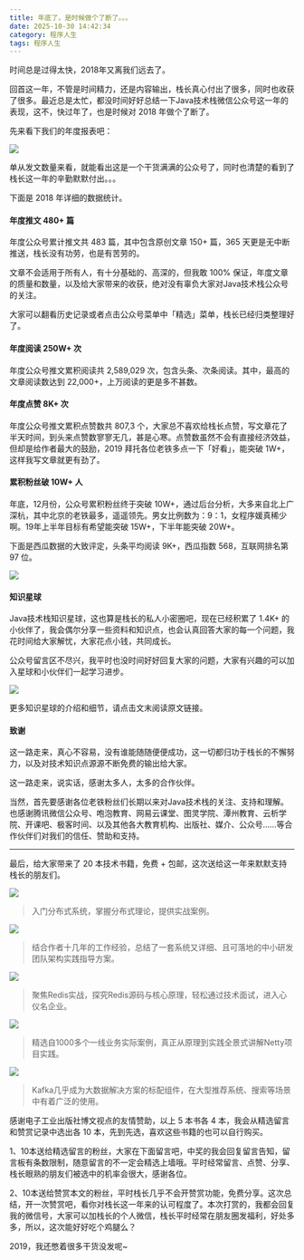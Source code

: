 ```yaml
---
title: 年底了，是时候做个了断了。。。
date: 2025-10-30 14:42:34
category: 程序人生
tags: 程序人生
---
```


时间总是过得太快，2018年又离我们远去了。

回首这一年，不管是时间精力，还是内容输出，栈长真心付出了很多，同时也收获了很多。最近总是太忙，都没时间好好总结一下Java技术栈微信公众号这一年的表现，这不，快过年了，也是时候对 2018 年做个了断了。

先来看下我们的年度报表吧：

![](http://img.javastack.cn/%E5%BE%AE%E4%BF%A1%E5%9B%BE%E7%89%87_20190118091842.jpg)

单从发文数量来看，就能看出这是一个干货满满的公众号了，同时也清楚的看到了栈长这一年的辛勤默默付出。。。

下面是 2018 年详细的数据统计。

#### 年度推文 480+ 篇

年度公众号累计推文共 483 篇，其中包含原创文章 150+ 篇，365 天更是无中断推送，栈长没有功劳，也是有苦劳的。

文章不会适用于所有人，有十分基础的、高深的，但我敢 100% 保证，年度文章的质量和数量，以及给大家带来的收获，绝对没有辜负大家对Java技术栈公众号的关注。

大家可以翻看历史记录或者点击公众号菜单中「精选」菜单，栈长已经归类整理好了。

#### 年度阅读 250W+ 次

年度公众号推文累积阅读共 2,589,029 次，包含头条、次条阅读。其中，最高的文章阅读数达到 22,000+，上万阅读的更是多不甚数。

#### 年度点赞 8K+ 次

年度公众号推文累积点赞数共 807,3 个，大家总不喜欢给栈长点赞，写文章花了半天时间，到头来点赞数寥寥无几，甚是心寒。点赞数虽然不会有直接经济效益，但却是给作者最大的鼓励，2019 拜托各位老铁多点一下「好看」，能突破 1W+，这样我写文章就更有劲了。

#### 累积粉丝破 10W+ 人

年底，12月份，公众号累积粉丝终于突破 10W+，通过后台分析，大多来自北上广深杭，其中北京的老铁最多，遥遥领先。男女比例数为：9：1，女程序媛真稀少啊。19年上半年目标有希望能突破 15W+，下半年能突破 20W+。

下面是西瓜数据的大致评定，头条平均阅读 9K+，西瓜指数 568，互联网排名第 97 位。

![](http://img.javastack.cn/%E5%BE%AE%E4%BF%A1%E5%9B%BE%E7%89%87_20190118172947.png)

#### 知识星球

Java技术栈知识星球，这也算是栈长的私人小密圈吧，现在已经积累了 1.4K+ 的小伙伴了，我会偶尔分享一些资料和知识点，也会认真回答大家的每一个问题，我花时间给大家解忧，大家花点小钱，共同成长。

公众号留言区不尽兴，我平时也没时间好好回复大家的问题，大家有兴趣的可以加入星球和小伙伴们一起学习进步。

![](http://img.javastack.cn/%E5%BE%AE%E4%BF%A1%E5%9B%BE%E7%89%87_20190118180308.jpg)

更多知识星球的介绍和细节，请点击文末阅读原文链接。

#### 致谢

这一路走来，真心不容易，没有谁能随随便便成功，这一切都归功于栈长的不懈努力，以及对技术知识点源源不断免费的输出给大家。

这一路走来，说实话，感谢太多人，太多的合作伙伴。

当然，首先要感谢各位老铁粉丝们长期以来对Java技术栈的关注、支持和理解。也感谢腾讯微信公众号、咆泡教育、网易云课堂、图灵学院、潭州教育、云析学院、开课吧、极客时间、以及其他各大教育机构、出版社、媒介、公众号……等合作伙伴们对我们的信任、赞助和支持。

---

最后，给大家带来了 20 本技术书籍，免费 + 包邮，这次送给这一年来默默支持栈长的朋友们。

![](http://img.javastack.cn/%E5%BE%AE%E4%BF%A1%E5%9B%BE%E7%89%87_201901171743052.png)

> 入门分布式系统，掌握分布式理论，提供实战案例。

![](http://img.javastack.cn/%E5%BE%AE%E4%BF%A1%E5%9B%BE%E7%89%87_20190117174305.png)

> 结合作者十几年的工作经验，总结了一套系统又详细、且可落地的中小研发团队架构实践指导方案。

![](http://img.javastack.cn/%E5%BE%AE%E4%BF%A1%E5%9B%BE%E7%89%87_201901171743051.png)

> 聚焦Redis实战，探究Redis源码与核心原理，轻松通过技术面试，进入心仪名企业。

![](http://img.javastack.cn/%E5%BE%AE%E4%BF%A1%E5%9B%BE%E7%89%87_201901171743054.png)

> 精选自1000多个一线业务实际案例，真正从原理到实践全景式讲解Netty项目实践。

![](http://img.javastack.cn/%E5%BE%AE%E4%BF%A1%E5%9B%BE%E7%89%87_201901171743053.png)

> Kafka几乎成为大数据解决方案的标配组件，在大型推荐系统、搜索等场景中有着广泛的使用。

感谢电子工业出版社博文视点的友情赞助，以上 5 本书各 4 本，我会从精选留言和赞赏记录中选出各 10 本，先到先选，喜欢这些书籍的也可以自行购买。

1、10本送给精选留言的粉丝，大家在下面留言吧，中奖的我会回复留言告知，留言板有条数限制，随意留言的不一定会精选上墙哦。平时经常留言、点赞、分享、栈长眼熟的朋友们被选中的机率会很大，感谢各位。

2、10本送给赞赏本文的粉丝，平时栈长几乎不会开赞赏功能，免费分享。这次总结，开一次赞赏吧，看你对栈长这一年来的认可程度了。本次打赏的，我都会回复我的微信号，大家可以加栈长的个人微信，栈长平时经常在朋友圈发福利，好处多多，所以，这次能好好吃个鸡腿么？

2019，我还憋着很多干货没发呢~


